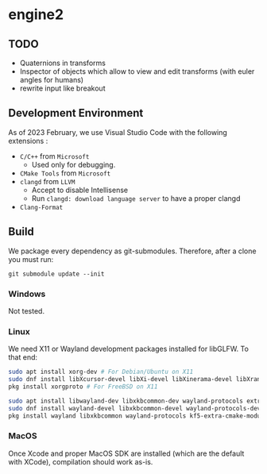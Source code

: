 # engine2

## TODO

- Quaternions in transforms
- Inspector of objects which allow to view and edit transforms (with euler angles for humans)
- rewrite input like breakout

## Development Environment

As of 2023 February, we use Visual Studio Code with the following extensions :

- `C/C++` from `Microsoft`
  - Used only for debugging.
- `CMake Tools` from `Microsoft`
- `clangd` from `LLVM`
  - Accept to disable Intellisense
  - Run `clangd: download language server` to have a proper clangd
- `Clang-Format`

## Build

We package every dependency as git-submodules. Therefore, after a clone you must run:

`git submodule update --init`

### Windows

Not tested.

### Linux

We need X11 or Wayland development packages installed for libGLFW. To that end:

```bash
sudo apt install xorg-dev # For Debian/Ubuntu on X11
sudo dnf install libXcursor-devel libXi-devel libXinerama-devel libXrandr-devel # For Fedora and derivatives on X11
pkg install xorgproto # For FreeBSD on X11

sudo apt install libwayland-dev libxkbcommon-dev wayland-protocols extra-cmake-modules # For Debian/Ubuntu on Wayland
sudo dnf install wayland-devel libxkbcommon-devel wayland-protocols-devel extra-cmake-modules # For Fedora and derivatives on Wayland
pkg install wayland libxkbcommon wayland-protocols kf5-extra-cmake-modules # For FreeBSD on Wayland
```

### MacOS

Once Xcode and proper MacOS SDK are installed (which are the default with XCode), compilation should work as-is.
